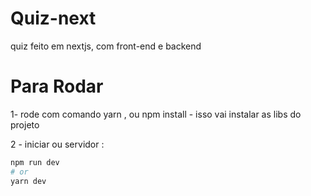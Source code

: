 # Quiz-next

quiz feito em nextjs, com front-end e backend

# Para Rodar

1- rode com comando yarn , ou npm install - isso vai instalar as libs do projeto

2 - iniciar ou servidor :

```bash
npm run dev
# or
yarn dev
```
